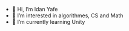 - 👋 Hi, I’m Idan Yafe
- 👀 I’m interested in algorithmes, CS and Math
- 🌱 I’m currently learning Unity

<!---
sofgiman/sofgiman is a ✨ special ✨ repository because its `README.md` (this file) appears on your GitHub profile.
You can click the Preview link to take a look at your changes.
--->
